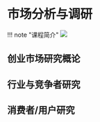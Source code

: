 # 市场分析与调研

!!! note "课程简介"
    ![](https://philfan-pic.oss-cn-beijing.aliyuncs.com/img/c3927690469e097ca70a1d30fef22a1.png)


## 创业市场研究概论


## 行业与竞争者研究


## 消费者/用户研究

